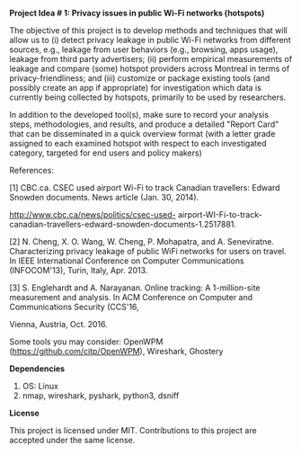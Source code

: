 **Project Idea # 1: Privacy issues in public Wi-Fi networks (hotspots)**

The objective of this project is to develop methods and techniques that will allow us to (i) detect privacy leakage in public Wi-Fi networks from different sources, e.g., leakage from user behaviors (e.g., browsing, apps usage), leakage from third party advertisers; (ii) perform empirical measurements of leakage and compare (some) hotspot providers across Montreal in terms of privacy-friendliness; and (iii) customize or package existing tools (and possibly create an app if appropriate) for investigation which data is currently being collected by hotspots, primarily to be used by researchers. 

In addition to the developed tool(s),  make sure to record your analysis steps, methodologies, and results, and produce a detailed  "Report Card"  that can be disseminated in a quick overview format (with a letter grade assigned to each examined hotspot  with respect to each investigated category, targeted for end users and policy makers)

References:

[1] CBC.ca. CSEC used airport Wi-Fi to track Canadian travellers: Edward Snowden documents. News article (Jan. 30, 2014). 

http://www.cbc.ca/news/politics/csec-used- airport-WI-Fi-to-track-canadian-travellers-edward-snowden-documents-1.2517881.

[2] N. Cheng, X. O. Wang, W. Cheng, P. Mohapatra, and A. Seneviratne. Characterizing privacy leakage of public WiFi networks for users on travel. In IEEE International Conference on Computer Communications (INFOCOM'13), Turin, Italy, Apr. 2013.

[3] S. Englehardt and A. Narayanan. Online tracking: A 1-million-site measurement and analysis. In ACM Conference on Computer and Communications Security (CCS'16,

Vienna, Austria, Oct. 2016.

Some tools you may consider: OpenWPM (https://github.com/citp/OpenWPM), Wireshark, Ghostery

**Dependencies**

1) OS: Linux
2) nmap, wireshark, pyshark, python3, dsniff

**License** 

This project is licensed under MIT. Contributions to this project are accepted under the same license.